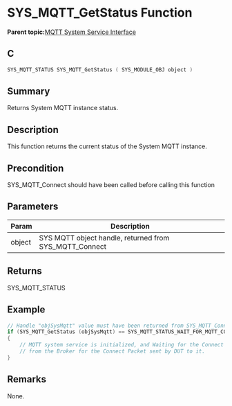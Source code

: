 # SYS\_MQTT\_GetStatus Function

**Parent topic:**[MQTT System Service Interface](GUID-B5FCF623-E7FF-4626-AA04-20BCC3916E44.md)

## C

```c
SYS_MQTT_STATUS SYS_MQTT_GetStatus ( SYS_MODULE_OBJ object )
```

## Summary

Returns System MQTT instance status.

## Description

This function returns the current status of the System MQTT instance.

## Precondition

SYS\_MQTT\_Connect should have been called before calling this function

## Parameters

|Param|Description|
|-----|-----------|
|object|SYS MQTT object handle, returned from SYS\_MQTT\_Connect|

## Returns

SYS\_MQTT\_STATUS

## Example

```c
// Handle "objSysMqtt" value must have been returned from SYS_MQTT_Connect.
if (SYS_MQTT_GetStatus (objSysMqtt) == SYS_MQTT_STATUS_WAIT_FOR_MQTT_CONACK)
{
    // MQTT system service is initialized, and Waiting for the Connect Ack
    // from the Broker for the Connect Packet sent by DUT to it.
}
```

## Remarks

None.

